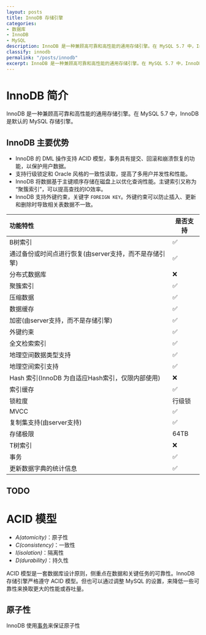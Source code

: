 ```yaml
---
layout: posts
title: InnoDB 存储引擎
categories:
- 数据库
- InnoDB
- MySQL
description: InnoDB 是一种兼顾高可靠和高性能的通用存储引擎。在 MySQL 5.7 中，InnoDB 是默认的 MySQL 存储引擎。
classify: innodb
permalink: "/posts/innodb"
excerpt: InnoDB 是一种兼顾高可靠和高性能的通用存储引擎。在 MySQL 5.7 中，InnoDB 是默认的 MySQL 存储引擎。
---
```


# InnoDB 简介

InnoDB 是一种兼顾高可靠和高性能的通用存储引擎。在 MySQL 5.7 中，InnoDB 是默认的 MySQL 存储引擎。

## InnoDB 主要优势

+ InnoDB 的 DML 操作支持 ACID 模型，事务具有提交、回滚和崩溃恢复的功能，以保护用户数据。
+ 支持行级锁定和 Oracle 风格的一致性读取，提高了多用户并发性和性能。
+ InnoDB 将数据基于主键顺序存储在磁盘上以优化查询性能。主键索引又称为 “聚簇索引”，可以提高查找的IO效率。
+ InnoDB 支持外键约束，关键字 `FOREIGN KEY`。外键约束可以防止插入、更新和删除时导致相关表数据不一致。

| 功能特性 | 是否支持 |
|:--- | --- |
| B树索引 | :white_check_mark: |
| 通过备份或时间点进行恢复(由server支持，而不是存储引擎) | :white_check_mark: |
| 分布式数据库 | :x: |
| 聚簇索引 | :white_check_mark: |
| 压缩数据 | :white_check_mark: |
| 数据缓存 | :white_check_mark: |
| 加密(由server支持，而不是存储引擎) | :white_check_mark: |
| 外键约束 | :white_check_mark: |
| 全文检索索引 | :white_check_mark: |
| 地理空间数据类型支持 | :white_check_mark: |
| 地理空间索引支持 | :white_check_mark: |
| Hash 索引(InnoDB 为自适应Hash索引，仅限内部使用) | :x: |
| 索引缓存 | :white_check_mark: |
| 锁粒度 | 行级锁 |
| MVCC | :white_check_mark: |
| 复制集支持(由server支持) | :white_check_mark: |
| 存储极限 | 64TB |
| T树索引 | :x: |
| 事务 | :white_check_mark: |
| 更新数据字典的统计信息 | :white_check_mark: |

## TODO 

# ACID 模型

+ *A(atomicity)*：原子性
+ *C(consistency)*：一致性
+ *I(isolation)*：隔离性
+ *D(durability)*：持久性

ACID 模型是一套数据库设计原则，侧重点在数据和关键任务的可靠性。InnoDB 存储引擎严格遵守 ACID 模型。但也可以通过调整 MySQL 的设置，来降低一些可靠性来换取更大的性能或吞吐量。

## 原子性

InnoDB 使用[事务](https://dev.mysql.com/doc/refman/5.7/en/glossary.html#glos_transaction)来保证原子性